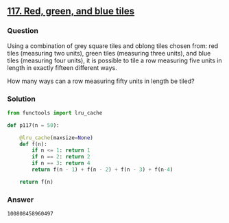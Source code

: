 ## **[117. Red, green, and blue tiles](https://projecteuler.net/problem=117)**

### Question
Using a combination of grey square tiles and oblong tiles chosen from: red tiles (measuring two units), green tiles (measuring three units), and blue tiles (measuring four units), it is possible to tile a row measuring five units in length in exactly fifteen different ways.

How many ways can a row measuring fifty units in length be tiled?

### Solution

```python
from functools import lru_cache

def p117(n = 50):

    @lru_cache(maxsize=None)
    def f(n):
        if n <= 1: return 1
        if n == 2: return 2
        if n == 3: return 4
        return f(n - 1) + f(n - 2) + f(n - 3) + f(n-4)

    return f(n)
```

### Answer 
`100808458960497`
